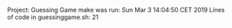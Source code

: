 Project: Guessing Game
make was run: Sun Mar  3 14:04:50 CET 2019
Lines of code in guessinggame.sh:       21
